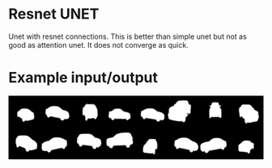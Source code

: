 # Resnet UNET

Unet with resnet connections. This is better than simple unet but not as good as attention unet. It does not converge as quick.

# Example input/output

![1](./y_gen_10%20(2).png)
